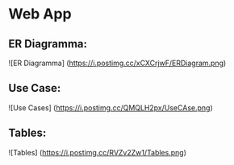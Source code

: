 # Web App
## ER Diagramma:

![ER Diagramma] (https://i.postimg.cc/xCXCrjwF/ERDiagram.png)

## Use Case:

![Use Cases] (https://i.postimg.cc/QMQLH2px/UseCAse.png)

## Tables:

![Tables] (https://i.postimg.cc/RVZv2Zw1/Tables.png)

